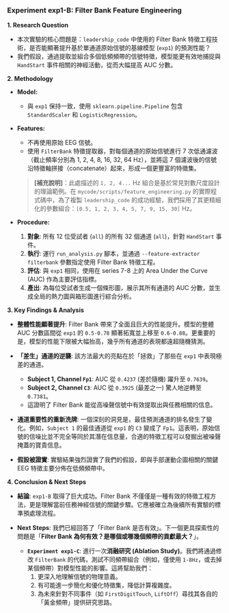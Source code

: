 ### **Experiment exp1-B: Filter Bank Feature Engineering**

**1. Research Question**

*   本次實驗的核心問題是：`leadership_code` 中使用的 Filter Bank 特徵工程技術，是否能顯著提升基於單通道原始信號的基線模型 (`exp1`) 的預測性能？
*   我們假設，通過提取並組合多個低頻頻帶的信號特徵，模型能更有效地捕捉與 `HandStart` 事件相關的神經活動，從而大幅提高 AUC 分數。

**2. Methodology**

*   **Model:**
    *   與 `exp1` 保持一致，使用 `sklearn.pipeline.Pipeline` 包含 `StandardScaler` 和 `LogisticRegression`。

*   **Features:**
    *   不再使用原始 EEG 信號。
    *   使用 `FilterBank` 特徵提取器，對每個通道的原始信號進行 7 次低通濾波（截止頻率分別為 1, 2, 4, 8, 16, 32, 64 Hz），並將這 7 個濾波後的信號沿特徵軸拼接（concatenate）起來，形成一個更豐富的特徵集。
    > **[補充說明]**：此處描述的 `1, 2, 4...` Hz 組合是基於常見對數尺度設計的理論範例。在 `mycode/scripts/feature_engineering.py` 的實際程式碼中，為了複製 `leadership_code` 的成功經驗，我們採用了其更精細化的參數組合：`[0.5, 1, 2, 3, 4, 5, 7, 9, 15, 30]` Hz。

*   **Procedure:**
    1.  **對象**: 所有 12 位受試者 (`all`) 的所有 32 個通道 (`all`)，針對 `HandStart` 事件。
    2.  **執行**: 運行 `run_analysis.py` 腳本，並通過 `--feature-extractor filterbank` 參數指定使用 Filter Bank 特徵工程。
    3.  **評估**: 與 `exp1` 相同，使用在 series 7-8 上的 Area Under the Curve (AUC) 作為主要評估指標。
    4.  **產出**: 為每位受試者生成一個條形圖，展示其所有通道的 AUC 分數，並生成全局的熱力圖與箱形圖進行綜合分析。

**3. Key Findings & Analysis**

*   **整體性能顯著提升**: Filter Bank 帶來了全面且巨大的性能提升。模型的整體 AUC 分數區間從 `exp1` 的 `0.5-0.78` 顯著拓寬並上移至 `0.6-0.88`。更重要的是，模型的性能下限被大幅抬高，幾乎所有通道的表現都遠超隨機猜測。

*   **「差生」通道的逆襲**: 該方法最大的亮點在於「拯救」了那些在 `exp1` 中表現極差的通道。
    *   **Subject 1, Channel `Fp1`**: AUC 從 `0.4237` (差於隨機) 躍升至 `0.7639`。
    *   **Subject 2, Channel `C3`**: AUC 從 `0.3925` (最差之一) 驚人地逆轉至 `0.7381`。
    *   這證明了 Filter Bank 能從高噪聲信號中有效提取出與任務相關的信息。

*   **通道重要性的重新洗牌**: 一個深刻的洞見是，最佳預測通道的排名發生了變化。例如，`Subject 1` 的最佳通道從 `exp1` 的 `C3` 變成了 `Fp1`。這表明，原始信號的信噪比並不完全等同於其潛在信息量，合適的特徵工程可以發掘出被噪聲掩蓋的寶貴信息。

*   **假設被證實**: 實驗結果強烈證實了我們的假設，即與手部運動企圖相關的關鍵 EEG 特徵主要分佈在低頻頻帶中。

**4. Conclusion & Next Steps**

*   **結論**: `exp1-B` 取得了巨大成功。Filter Bank 不僅僅是一種有效的特徵工程方法，更是理解當前任務神經信號的關鍵步驟。它應被確立為後續所有實驗的標準預處理流程。

*   **Next Steps**: 我們已經回答了「Filter Bank 是否有效」。下一個更具探索性的問題是「**Filter Bank 為何有效？是哪個或哪幾個頻帶的貢獻最大？**」。
    *   **`Experiment exp1-C`**: 進行一次**消融研究 (Ablation Study)**。我們將通過修改 `FilterBank` 的代碼，測試不同頻帶組合（例如，僅使用 `1-8Hz`，或去掉某個頻帶）對模型性能的影響。這將幫助我們：
        1.  更深入地理解信號的物理意義。
        2.  有可能進一步簡化和優化特徵集，降低計算複雜度。
        3.  為未來針對不同事件（如 `FirstDigitTouch`, `LiftOff`）尋找其各自的「黃金頻帶」提供研究思路。